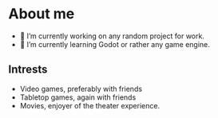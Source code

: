 # About me
<!--
**zgower/zgower** is a ✨ _special_ ✨ repository because its `README.md` (this file) appears on your GitHub profile.
Here are some ideas to get you started:
-->
- 🔭 I’m currently working on any random project for work. 
- 🌱 I’m currently learning Godot or rather any game engine.

## Intrests

- Video games, preferably with friends
- Tabletop games, again with friends
- Movies, enjoyer of the theater experience. 
